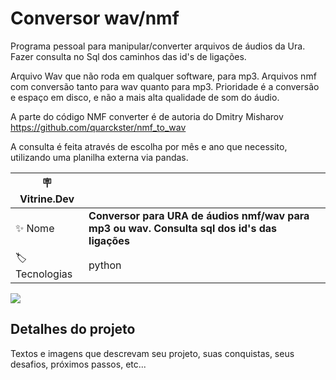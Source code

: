 # Conversor wav/nmf

Programa pessoal para manipular/converter arquivos de áudios da Ura. Fazer consulta no Sql dos caminhos das id's
de ligações.

Arquivo Wav que não roda em qualquer software, para mp3. Arquivos nmf com conversão tanto para wav quanto para mp3.
Prioridade é a conversão e espaço em disco, e não a mais alta qualidade de som do áudio.

A parte do código NMF converter é de autoria do Dmitry Misharov
https://github.com/quarckster/nmf_to_wav

A consulta é feita através de escolha por mês e ano que necessito, utilizando uma planilha externa via pandas.



| :placard: Vitrine.Dev |     |
| -------------  | --- |
| :sparkles: Nome        | **Conversor para URA de áudios nmf/wav para mp3 ou wav. Consulta sql dos id's das ligações**
| :label: Tecnologias | python

<!-- Inserir imagem com a #vitrinedev ao final do link -->
![](#vitrinedev)

## Detalhes do projeto

Textos e imagens que descrevam seu projeto, suas conquistas, seus desafios, próximos passos, etc...
